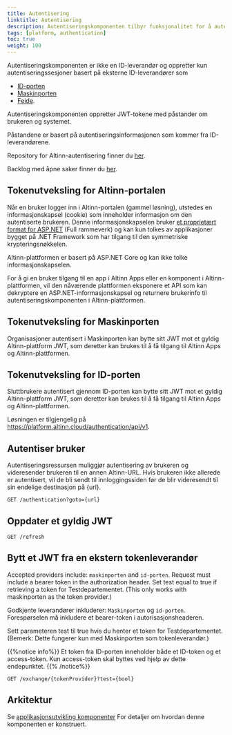```yaml
---
title: Autentisering
linktitle: Autentisering
description: Autentiseringskomponenten tilbyr funksjonalitet for å autentisere brukere og systemer som får tilgang til Altinn Apps og Altinn-plattformen.
tags: [platform, authentication]
toc: true
weight: 100
---
```


Autentiseringskomponenten er ikke en ID-leverandør og oppretter kun autentiseringssesjoner basert på eksterne
ID-leverandører som

- [ID-porten](https://eid.difi.no/nb/id-porten)
- [Maskinporten](https://samarbeid.digdir.no/maskinporten/maskinporten/25)
- [Feide](https://www.feide.no/).

Autentiseringskomponenten oppretter JWT-tokene med påstander om brukeren og systemet.

Påstandene er basert på autentiseringsinformasjonen som kommer fra ID-leverandørene.

Repository for Altinn-autentisering finner du [her](https://github.com/Altinn/altinn-authentication).

Backlog med åpne saker finner du [her](https://github.com/Altinn/altinn-authentication/issues).

## Tokenutveksling for Altinn-portalen

Når en bruker logger inn i Altinn-portalen (gammel løsning), utstedes en informasjonskapsel (cookie) som inneholder informasjon om den autentiserte brukeren. Denne informasjonskapselen bruker [et proprietært format for ASP.NET](https://support.microsoft.com/en-us/help/301240/how-to-implement-forms-based-authentication-in-your-asp-net-applicatio) (Full rammeverk)
og kan kun tolkes av applikasjoner bygget på .NET Framework som har tilgang til den symmetriske krypteringsnøkkelen.

Altinn-plattformen er basert på ASP.NET Core og kan ikke tolke informasjonskapselen.

For å gi en bruker tilgang til en app i Altinn Apps eller en komponent i Altinn-plattformen, vil den nåværende plattformen eksponere et API som kan dekryptere en ASP.NET-informasjonskapsel og returnere brukerinfo til autentiseringskomponenten i Altinn-plattformen.

## Tokenutveksling for Maskinporten

Organisasjoner autentisert i Maskinporten kan bytte sitt JWT mot et gyldig Altinn-plattform JWT, som deretter kan brukes til å få tilgang til Altinn Apps og Altinn-plattformen.

## Tokenutveksling for ID-porten

Sluttbrukere autentisert gjennom ID-porten kan bytte sitt JWT mot et gyldig Altinn-plattform JWT, som deretter kan brukes til å få tilgang til Altinn Apps og Altinn-plattformen.

Løsningen er tilgjengelig på https://platform.altinn.cloud/authentication/api/v1.

## Autentiser bruker

Autentiseringsressursen muliggjør autentisering av brukeren og videresender brukeren til en annen Altinn-URL. Hvis brukeren ikke allerede er autentisert, vil de bli sendt til innloggingssiden før de blir videresendt til sin endelige destinasjon på {url}.

```http
GET /authentication?goto={url}
```

## Oppdater et gyldig JWT

```http
GET /refresh
```

## Bytt et JWT fra en ekstern tokenleverandør

Accepted providers include: `maskinporten` and `id-porten`.
Request must include a bearer token in the authorization header.
Set test equal to true if retrieving a token for Testdepartementet.
(This only works with maskinporten as the token provider.)

Godkjente leverandører inkluderer: `Maskinporten` og `id-porten`.
Forespørselen må inkludere et bearer-token i autorisasjonsheaderen.

Sett parameteren test til true hvis du henter et token for Testdepartementet.
(Bemerk: Dette fungerer kun med Maskinporten som tokenleverandør.)

{{%notice info%}}
Et token fra ID-porten inneholder både et ID-token og et access-token. Kun access-token skal byttes ved hjelp av dette endepunktet.
{{% /notice%}}

```http
GET /exchange/{tokenProvider}?test={bool}
```

## Arkitektur

Se [applikasjonsutvikling komponenter](../../reference/architecture/)
For detaljer om hvordan denne komponenten er konstruert.
